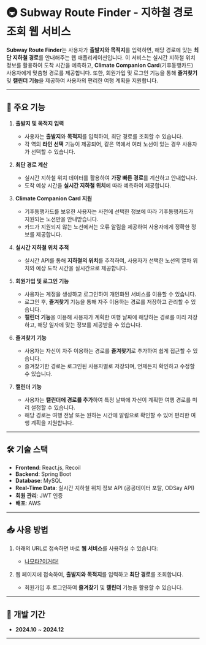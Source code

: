 
# 🚇 Subway Route Finder - 지하철 경로 조회 웹 서비스

**Subway Route Finder**는 사용자가 **출발지와 목적지**를 입력하면, 해당 경로에 맞는 **최단 지하철 경로**를 안내해주는 웹 애플리케이션입니다. 이 서비스는 실시간 지하철 위치 정보를 활용하여 도착 시간을 예측하고, **Climate Companion Card**(기후동행카드) 사용자에게 맞춤형 경로를 제공합니다. 또한, 회원가입 및 로그인 기능을 통해 **즐겨찾기** 및 **캘린더 기능**을 제공하여 사용자의 편리한 여행 계획을 지원합니다.

---

## 📱 주요 기능

1. **출발지 및 목적지 입력**  
   - 사용자는 **출발지**와 **목적지**를 입력하여, 최단 경로를 조회할 수 있습니다.
   - 각 역의 **라인 선택** 기능이 제공되어, 같은 역에서 여러 노선이 있는 경우 사용자가 선택할 수 있습니다.

2. **최단 경로 계산**  
   - 실시간 지하철 위치 데이터를 활용하여 **가장 빠른 경로**를 계산하고 안내합니다.
   - 도착 예상 시간을 **실시간 지하철 위치**에 따라 예측하여 제공합니다.

3. **Climate Companion Card 지원**  
   - 기후동행카드를 보유한 사용자는 사전에 선택한 정보에 따라 기후동행카드가 지원되는 노선만을 안내받습니다.
   - 카드가 지원되지 않는 노선에서는 오류 알림을 제공하여 사용자에게 정확한 정보를 제공합니다.

4. **실시간 지하철 위치 추적**  
   - 실시간 API를 통해 **지하철의 위치**를 추적하여, 사용자가 선택한 노선의 열차 위치와 예상 도착 시간을 실시간으로 제공합니다.

5. **회원가입 및 로그인 기능**  
   - 사용자는 계정을 생성하고 로그인하여 개인화된 서비스를 이용할 수 있습니다.
   - 로그인 후, **즐겨찾기** 기능을 통해 자주 이용하는 경로를 저장하고 관리할 수 있습니다.
   - **캘린더 기능**을 이용해 사용자가 계획한 여행 날짜에 해당하는 경로를 미리 저장하고, 해당 일자에 맞는 정보를 제공받을 수 있습니다.

6. **즐겨찾기 기능**  
   - 사용자는 자신이 자주 이용하는 경로를 **즐겨찾기**로 추가하여 쉽게 접근할 수 있습니다.
   - 즐겨찾기한 경로는 로그인된 사용자별로 저장되며, 언제든지 확인하고 수정할 수 있습니다.

7. **캘린더 기능**  
   - 사용자는 **캘린더에 경로를 추가**하여 특정 날짜에 자신이 계획한 여행 경로를 미리 설정할 수 있습니다.
   - 해당 경로는 여행 전날 또는 원하는 시간에 알림으로 확인할 수 있어 편리한 여행 계획을 지원합니다.

---

## 🛠 기술 스택

- **Frontend**: React.js, Recoil
- **Backend**: Spring Boot
- **Database**: MySQL
- **Real-Time Data**: 실시간 지하철 위치 정보 API (공공데이터 포탈, ODSay API)
- **회원 관리**: JWT 인증
- **배포**: AWS 

---

## 📥 사용 방법

1. 아래의 URL로 접속하면 바로 **웹 서비스**를 사용하실 수 있습니다:
   - [나모타?이거타!](https://namotigerta.netlify.app/subway/search)
   
2. 웹 페이지에 접속하여, **출발지와 목적지**를 입력하고 **최단 경로**를 조회합니다.
   - 회원가입 후 로그인하여 **즐겨찾기** 및 **캘린더** 기능을 활용할 수 있습니다.

---

## 📅 개발 기간

- **2024.10** ~ **2024.12**

---

